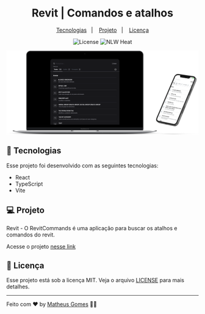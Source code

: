 <h1 align="center">Revit | Comandos e atalhos</h1>

<p align="center">
  <a href="#-tecnologias">Tecnologias</a>&nbsp;&nbsp;&nbsp;|&nbsp;&nbsp;&nbsp;
  <a href="#-projeto">Projeto</a>&nbsp;&nbsp;&nbsp;|&nbsp;&nbsp;&nbsp;
  <a href="#-licença">Licença</a>
</p>

<p align="center">
  <img alt="License" src="https://img.shields.io/static/v1?label=license&message=MIT&color=8257E5&labelColor=000000">
  <img src="https://img.shields.io/static/v1?label=Revit&message=Commands&color=8257E5&labelColor=000000" alt="NLW Heat" />
</p>

<p align="center" style="display:flex">
  <img alt="Revit | Comandos e atalhos" src=".github/desktop.png" width="100%">
</p>

## 🚀 Tecnologias

Esse projeto foi desenvolvido com as seguintes tecnologias:

- React
- TypeScript
- Vite

## 💻 Projeto

Revit - O RevitCommands é uma aplicação para buscar os atalhos e comandos do revit.

Acesse o projeto [nesse link](https://revitcommands.vercel.app)

## 📄 Licença

Esse projeto está sob a licença MIT. Veja o arquivo [LICENSE](LICENSE) para mais detalhes.

---

Feito com ❤ by [Matheus Gomes](<https://matheus7gs.me>) 👋🏻
